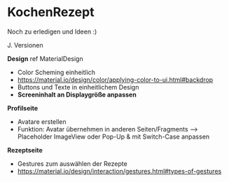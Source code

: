 # KochenRezept

Noch zu erledigen und Ideen :)

J. Versionen

**Design** ref MaterialDesign
- Color Scheming einheitlich
- https://material.io/design/color/applying-color-to-ui.html#backdrop
- Buttons und Texte in einheitlichem Design
- **Screeninhalt an Displaygröße anpassen**

**Profilseite**
- Avatare erstellen
- Funktion: Avatar übernehmen in anderen Seiten/Fragments --> Placeholder ImageView oder Pop-Up & mit Switch-Case anpassen

**Rezeptseite**
- Gestures zum auswählen der Rezepte
- https://material.io/design/interaction/gestures.html#types-of-gestures
 
